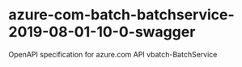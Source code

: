 # azure-com-batch-batchservice-2019-08-01-10-0-swagger
OpenAPI specification for azure.com API vbatch-BatchService
